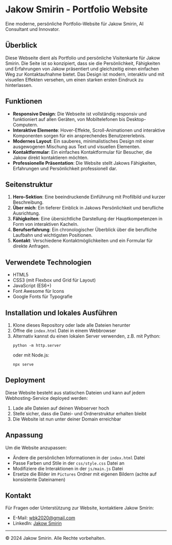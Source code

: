 # Jakow Smirin - Portfolio Website

Eine moderne, persönliche Portfolio-Website für Jakow Smirin, AI Consultant und Innovator.

## Überblick

Diese Webseite dient als Portfolio und persönliche Visitenkarte für Jakow Smirin. Die Seite ist so konzipiert, dass sie die Persönlichkeit, Fähigkeiten und Erfahrungen von Jakow präsentiert und gleichzeitig einen einfachen Weg zur Kontaktaufnahme bietet. Das Design ist modern, interaktiv und mit visuellen Effekten versehen, um einen starken ersten Eindruck zu hinterlassen.

## Funktionen

- **Responsive Design**: Die Webseite ist vollständig responsiv und funktioniert auf allen Geräten, von Mobiltelefonen bis Desktop-Computern.
- **Interaktive Elemente**: Hover-Effekte, Scroll-Animationen und interaktive Komponenten sorgen für ein ansprechendes Benutzererlebnis.
- **Modernes Layout**: Ein sauberes, minimalistisches Design mit einer ausgewogenen Mischung aus Text und visuellen Elementen.
- **Kontaktformular**: Ein einfaches Kontaktformular für Besucher, die Jakow direkt kontaktieren möchten.
- **Professionelle Präsentation**: Die Website stellt Jakows Fähigkeiten, Erfahrungen und Persönlichkeit professionell dar.

## Seitenstruktur

1. **Hero-Sektion**: Eine beeindruckende Einführung mit Profilbild und kurzer Beschreibung.
2. **Über mich**: Ein tieferer Einblick in Jakows Persönlichkeit und berufliche Ausrichtung.
3. **Fähigkeiten**: Eine übersichtliche Darstellung der Hauptkompetenzen in Form von interaktiven Kacheln.
4. **Berufserfahrung**: Ein chronologischer Überblick über die berufliche Laufbahn und wichtigsten Positionen.
5. **Kontakt**: Verschiedene Kontaktmöglichkeiten und ein Formular für direkte Anfragen.

## Verwendete Technologien

- HTML5
- CSS3 (mit Flexbox und Grid für Layout)
- JavaScript (ES6+)
- Font Awesome für Icons
- Google Fonts für Typografie

## Installation und lokales Ausführen

1. Klone dieses Repository oder lade alle Dateien herunter
2. Öffne die `index.html` Datei in einem Webbrowser
3. Alternativ kannst du einen lokalen Server verwenden, z.B. mit Python:
   ```
   python -m http.server
   ```
   oder mit Node.js:
   ```
   npx serve
   ```

## Deployment

Diese Website besteht aus statischen Dateien und kann auf jedem Webhosting-Service deployed werden:

1. Lade alle Dateien auf deinen Webserver hoch
2. Stelle sicher, dass die Datei- und Ordnerstruktur erhalten bleibt
3. Die Website ist nun unter deiner Domain erreichbar

## Anpassung

Um die Website anzupassen:

- Ändere die persönlichen Informationen in der `index.html` Datei
- Passe Farben und Stile in der `css/style.css` Datei an
- Modifiziere die Interaktionen in der `js/main.js` Datei
- Ersetze die Bilder im `Pictures` Ordner mit eigenen Bildern (achte auf konsistente Dateinamen)

## Kontakt

Für Fragen oder Unterstützung zur Website, kontaktiere Jakow Smirin:

- E-Mail: wbk2020@gmail.com
- LinkedIn: [Jakow Smirin](https://www.linkedin.com/in/jakow-smirinb75373173)

---

© 2024 Jakow Smirin. Alle Rechte vorbehalten. 